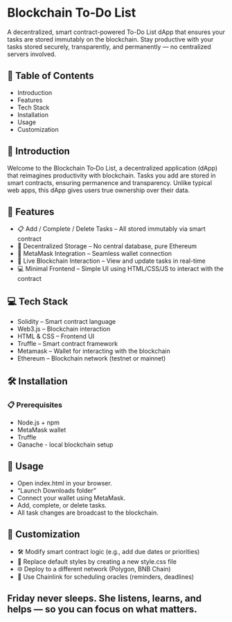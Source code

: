 <h1>Blockchain To‑Do List</h1>
A decentralized, smart contract-powered To-Do List dApp that ensures your tasks are stored immutably on the blockchain. Stay productive with your tasks stored securely, transparently, and permanently — no centralized servers involved.

<h2>🚀 Table of Contents</h2>
<ul>
<li>Introduction</li>

<li>Features</li>

<li>Tech Stack</li>

<li>Installation</li>

<li>Usage</li>

<li>Customization</li>
</ul>

<h2>📖 Introduction</h2>
Welcome to the Blockchain To‑Do List, a decentralized application (dApp) that reimagines productivity with blockchain. Tasks you add are stored in smart contracts, ensuring permanence and transparency. Unlike typical web apps, this dApp gives users true ownership over their data.

<h2>🌟 Features</h2>
<ul>
<li>📋 Add / Complete / Delete Tasks – All stored immutably via smart contract</li>

<li>🔐 Decentralized Storage – No central database, pure Ethereum</li>

<li>🦊 MetaMask Integration – Seamless wallet connection</li>

<li>📡 Live Blockchain Interaction – View and update tasks in real-time</li>

<li>💻 Minimal Frontend – Simple UI using HTML/CSS/JS to interact with the contract</li>
</ul>

<h2>💻 Tech Stack</h2>
<ul>
<li>Solidity – Smart contract language</li>

<li>Web3.js – Blockchain interaction</li>

<li>HTML & CSS – Frontend UI</li>

<li>Truffle – Smart contract framework</li>

<li>Metamask – Wallet for interacting with the blockchain</li>

<li>Ethereum – Blockchain network (testnet or mainnet)</li>
</ul>

<h2>🛠 Installation</h2>
<h3>📋 Prerequisites</h3>
<ul>
  <li>Node.js + npm</li>

<li>MetaMask wallet</li>

<li>Truffle</li>

<li>Ganache - local blockchain setup</li>
</ul>

<h2>🧪 Usage</h2>
<ul>
<li>Open index.html in your browser.</li>

<li>“Launch Downloads folder”</li>

<li>Connect your wallet using MetaMask.</li>

<li>Add, complete, or delete tasks.</li>

<li>All task changes are broadcast to the blockchain.</li>
</ul>

<h2>🎨 Customization</h2>
<ul>
<li>🛠 Modify smart contract logic (e.g., add due dates or priorities)</li>

<li>🔁 Replace default styles by creating a new style.css file</li>

<li>🌐 Deploy to a different network (Polygon, BNB Chain)</li>

<li>🧪 Use Chainlink for scheduling oracles (reminders, deadlines)</li>
</ul>

<h2>Friday never sleeps. She listens, learns, and helps — so you can focus on what matters.</h2>

